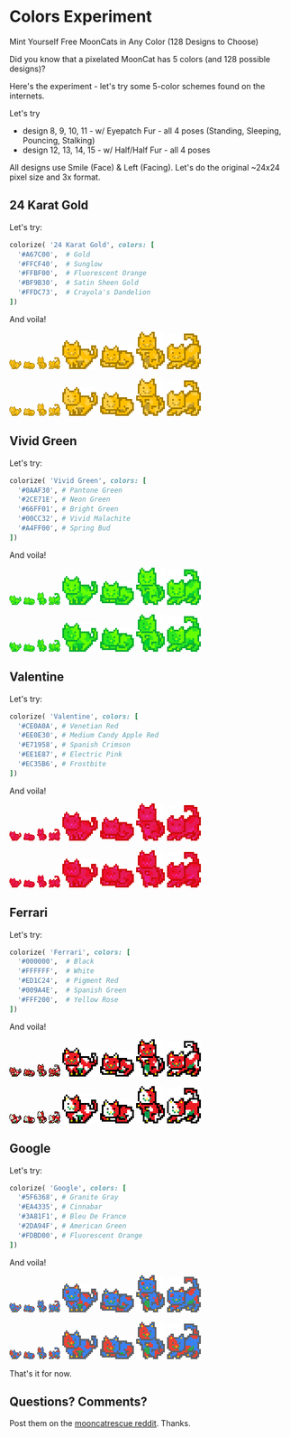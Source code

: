 # Colors Experiment

Mint Yourself Free MoonCats in Any Color (128 Designs to Choose)

Did you know that a pixelated MoonCat has 5 colors (and 128 possible designs)?

Here's the experiment - let's try some 5-color schemes
found on the internets.

Let's try
- design 8, 9, 10, 11     - w/ Eyepatch Fur   - all 4 poses (Standing, Sleeping, Pouncing, Stalking)
- design 12, 13, 14, 15   - w/ Half/Half Fur - all 4 poses

All designs use Smile (Face) & Left (Facing). Let's do the original ~24x24 pixel size and 3x format.



## 24 Karat Gold

Let's try:

``` ruby
colorize( '24 Karat Gold', colors: [
  '#A67C00',  # Gold
  '#FFCF40',  # Sunglow
  '#FFBF00',  # Fluorescent Orange
  '#BF9B30',  # Satin Sheen Gold
  '#FFDC73',  # Crayola's Dandelion
])
```

And voila!

![](i/24_karat_gold_008.png)
![](i/24_karat_gold_009.png)
![](i/24_karat_gold_010.png)
![](i/24_karat_gold_011.png)
![](i/24_karat_gold_008x3.png)
![](i/24_karat_gold_009x3.png)
![](i/24_karat_gold_010x3.png)
![](i/24_karat_gold_011x3.png)

![](i/24_karat_gold_012.png)
![](i/24_karat_gold_013.png)
![](i/24_karat_gold_014.png)
![](i/24_karat_gold_015.png)
![](i/24_karat_gold_012x3.png)
![](i/24_karat_gold_013x3.png)
![](i/24_karat_gold_014x3.png)
![](i/24_karat_gold_015x3.png)



##  Vivid Green

Let's try:

``` ruby
colorize( 'Vivid Green', colors: [
  '#0AAF30', # Pantone Green
  '#2CE71E', # Neon Green
  '#66FF01', # Bright Green
  '#00CC32', # Vivid Malachite
  '#A4FF00', # Spring Bud
])
```

And voila!

![](i/vivid_green_008.png)
![](i/vivid_green_009.png)
![](i/vivid_green_010.png)
![](i/vivid_green_011.png)
![](i/vivid_green_008x3.png)
![](i/vivid_green_009x3.png)
![](i/vivid_green_010x3.png)
![](i/vivid_green_011x3.png)

![](i/vivid_green_012.png)
![](i/vivid_green_013.png)
![](i/vivid_green_014.png)
![](i/vivid_green_015.png)
![](i/vivid_green_012x3.png)
![](i/vivid_green_013x3.png)
![](i/vivid_green_014x3.png)
![](i/vivid_green_015x3.png)



## Valentine


Let's try:

``` ruby
colorize( 'Valentine', colors: [
  '#CE0A0A', # Venetian Red
  '#EE0E30', # Medium Candy Apple Red
  '#E71958', # Spanish Crimson
  '#EE1E87', # Electric Pink
  '#EC35B6', # Frostbite
])
```

And voila!

![](i/valentine_008.png)
![](i/valentine_009.png)
![](i/valentine_010.png)
![](i/valentine_011.png)
![](i/valentine_008x3.png)
![](i/valentine_009x3.png)
![](i/valentine_010x3.png)
![](i/valentine_011x3.png)

![](i/valentine_012.png)
![](i/valentine_013.png)
![](i/valentine_014.png)
![](i/valentine_015.png)
![](i/valentine_012x3.png)
![](i/valentine_013x3.png)
![](i/valentine_014x3.png)
![](i/valentine_015x3.png)


##  Ferrari


Let's try:

``` ruby
colorize( 'Ferrari', colors: [
  '#000000',  # Black
  '#FFFFFF',  # White
  '#ED1C24',  # Pigment Red
  '#009A4E',  # Spanish Green
  '#FFF200',  # Yellow Rose
])
```

And voila!

![](i/ferrari_008.png)
![](i/ferrari_009.png)
![](i/ferrari_010.png)
![](i/ferrari_011.png)
![](i/ferrari_008x3.png)
![](i/ferrari_009x3.png)
![](i/ferrari_010x3.png)
![](i/ferrari_011x3.png)

![](i/ferrari_012.png)
![](i/ferrari_013.png)
![](i/ferrari_014.png)
![](i/ferrari_015.png)
![](i/ferrari_012x3.png)
![](i/ferrari_013x3.png)
![](i/ferrari_014x3.png)
![](i/ferrari_015x3.png)


## Google

Let's try:

``` ruby
colorize( 'Google', colors: [
  '#5F6368', # Granite Gray
  '#EA4335', # Cinnabar
  '#3A81F1', # Bleu De France
  '#2DA94F', # American Green
  '#FDBD00', # Fluorescent Orange
])
```

And voila!

![](i/google_008.png)
![](i/google_009.png)
![](i/google_010.png)
![](i/google_011.png)
![](i/google_008x3.png)
![](i/google_009x3.png)
![](i/google_010x3.png)
![](i/google_011x3.png)

![](i/google_012.png)
![](i/google_013.png)
![](i/google_014.png)
![](i/google_015.png)
![](i/google_012x3.png)
![](i/google_013x3.png)
![](i/google_014x3.png)
![](i/google_015x3.png)



That's it for now.


## Questions? Comments?

Post them on the [mooncatrescue reddit](https://old.reddit.com/r/mooncatrescue). Thanks.
